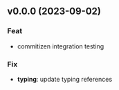 ## v0.0.0 (2023-09-02)

### Feat

- commitizen integration testing

### Fix

- **typing**: update typing references
